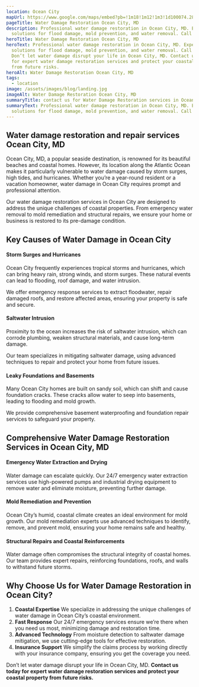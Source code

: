 ```yaml
---
location: Ocean City
mapUrl: https://www.google.com/maps/embed?pb=!1m18!1m12!1m3!1d100074.28699266237!2d-75.15026043658963!3d38.387815538725434!2m3!1f0!2f0!3f0!3m2!1i1024!2i768!4f13.1!3m3!1m2!1s0x89b8d671ac93de8b%3A0xb4bc715a3af31672!2sOcean%20City%2C%20MD!5e0!3m2!1sen!2sus!4v1734928094739!5m2!1sen!2sus
pageTitle: Water Damage Restoration Ocean City, MD
description: Professional water damage restoration in Ocean City, MD. Expert
  solutions for flood damage, mold prevention, and water removal. Call us 24/7.
heroTitle: Water Damage Restoration Ocean City, MD
heroText: Professional water damage restoration in Ocean City, MD. Expert
  solutions for flood damage, mold prevention, and water removal. Call us 24/7.
  Don’t let water damage disrupt your life in Ocean City, MD. Contact us today
  for expert water damage restoration services and protect your coastal property
  from future risks.
heroAlt: Water Damage Restoration Ocean City, MD
tags:
  - location
image: /assets/images/blog/landing.jpg
imageAlt: Water Damage Restoration Ocean City, MD
summaryTitle: contact us for Water Damage Restoration services in Ocean City, MD
summaryText: Professional water damage restoration in Ocean City, MD. Expert
  solutions for flood damage, mold prevention, and water removal. Call us 24/7.
---
```

## Water damage restoration and repair services Ocean City, MD
Ocean City, MD, a popular seaside destination, is renowned for its beautiful beaches and coastal homes. However, its location along the Atlantic Ocean makes it particularly vulnerable to water damage caused by storm surges, high tides, and hurricanes. Whether you’re a year-round resident or a vacation homeowner, water damage in Ocean City requires prompt and professional attention.

Our water damage restoration services in Ocean City are designed to address the unique challenges of coastal properties. From emergency water removal to mold remediation and structural repairs, we ensure your home or business is restored to its pre-damage condition.

## **Key Causes of Water Damage in Ocean City**

#### **Storm Surges and Hurricanes**

Ocean City frequently experiences tropical storms and hurricanes, which can bring heavy rain, strong winds, and storm surges. These natural events can lead to flooding, roof damage, and water intrusion.

We offer emergency response services to extract floodwater, repair damaged roofs, and restore affected areas, ensuring your property is safe and secure.

#### **Saltwater Intrusion**

Proximity to the ocean increases the risk of saltwater intrusion, which can corrode plumbing, weaken structural materials, and cause long-term damage.

Our team specializes in mitigating saltwater damage, using advanced techniques to repair and protect your home from future issues.

#### **Leaky Foundations and Basements**

Many Ocean City homes are built on sandy soil, which can shift and cause foundation cracks. These cracks allow water to seep into basements, leading to flooding and mold growth.

We provide comprehensive basement waterproofing and foundation repair services to safeguard your property.

## **Comprehensive Water Damage Restoration Services in Ocean City, MD**

#### **Emergency Water Extraction and Drying**

Water damage can escalate quickly. Our 24/7 emergency water extraction services use high-powered pumps and industrial drying equipment to remove water and eliminate moisture, preventing further damage.

#### **Mold Remediation and Prevention**

Ocean City’s humid, coastal climate creates an ideal environment for mold growth. Our mold remediation experts use advanced techniques to identify, remove, and prevent mold, ensuring your home remains safe and healthy.

#### **Structural Repairs and Coastal Reinforcements**

Water damage often compromises the structural integrity of coastal homes. Our team provides expert repairs, reinforcing foundations, roofs, and walls to withstand future storms.

## **Why Choose Us for Water Damage Restoration in Ocean City?**

1. **Coastal Expertise**
   We specialize in addressing the unique challenges of water damage in Ocean City’s coastal environment.
2. **Fast Response**
   Our 24/7 emergency services ensure we’re there when you need us most, minimizing damage and restoration time.
3. **Advanced Technology**
   From moisture detection to saltwater damage mitigation, we use cutting-edge tools for effective restoration.
4. **Insurance Support**
   We simplify the claims process by working directly with your insurance company, ensuring you get the coverage you need.

Don’t let water damage disrupt your life in Ocean City, MD. **Contact us today for expert water damage restoration services and protect your coastal property from future risks.**

